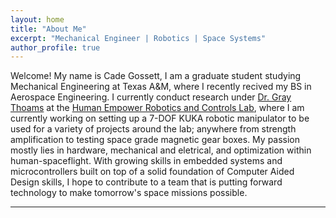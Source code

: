 ```yaml
---
layout: home
title: "About Me"
excerpt: "Mechanical Engineer | Robotics | Space Systems"
author_profile: true
---
```


Welcome! My name is Cade Gossett, I am a graduate student studying Mechanical Engineering at Texas A&M, where I recently recived my BS in Aerospace Engineering. I currently conduct research under [Dr. Gray Thoams](https://engineering.tamu.edu/mechanical/profiles/thomas-gray.html) at the [Human Empower Robotics and Controls Lab](https://herc.engr.tamu.edu/), where I am currently working on setting up a 7-DOF KUKA robotic manipulator to be used for a variety of projects around the lab; anywhere from strength amplification to testing space grade magnetic gear boxes. My passion mostly lies in hardware, mechanical and eletrical, and optimization within human-spaceflight. With growing skills in embedded systems and microcontrollers built on top of a solid foundation of Computer Aided Design skills, I hope to contribute to a team that is putting forward technology to make tomorrow's space missions possible.

---



